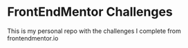 # FrontEndMentor Challenges

This is my personal repo with the challenges I complete from frontendmentor.io
